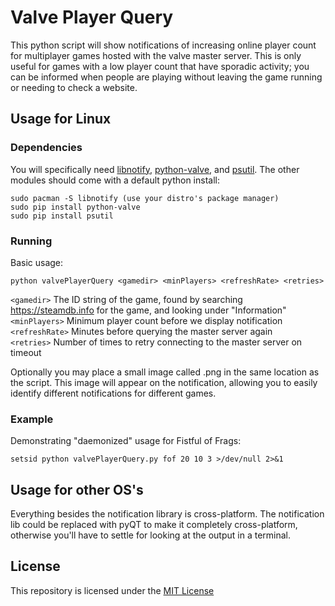 # Valve Player Query
This python script will show notifications of increasing online player count for multiplayer games hosted with the valve master server. This is only useful for games with a low player count that have sporadic activity; you can be informed when people are playing without leaving the game running or needing to check a website.

## Usage for Linux
### Dependencies
You will specifically need [libnotify], [python-valve], and [psutil]. The other modules should come with a default python install:
```
sudo pacman -S libnotify (use your distro's package manager)
sudo pip install python-valve
sudo pip install psutil
```
### Running
Basic usage: 

`python valvePlayerQuery <gamedir> <minPlayers> <refreshRate> <retries>`

`<gamedir>`       The ID string of the game, found by searching https://steamdb.info for the game, and looking under "Information"  
`<minPlayers>`    Minimum player count before we display notification  
`<refreshRate>`   Minutes before querying the master server again  
`<retries>`       Number of times to retry connecting to the master server on timeout  

Optionally you may place a small image called <gamedir>.png in the same location as the script. This image will appear on the notification, allowing you to easily identify different notifications for different games.

### Example
Demonstrating "daemonized" usage for Fistful of Frags:

`setsid python valvePlayerQuery.py fof 20 10 3 >/dev/null 2>&1`

## Usage for other OS's
Everything besides the notification library is cross-platform. The notification lib could be replaced with pyQT to make it completely cross-platform, otherwise you'll have to settle for looking at the output in a terminal.

## License
This repository is licensed under the [MIT License](LICENSE)

[python-valve]: (https://github.com/serverstf/python-valve)
[psutil]: (https://github.com/giampaolo/psutil)
[libnotify]: (https://wiki.archlinux.org/index.php/Desktop_notifications#Libnotify)
